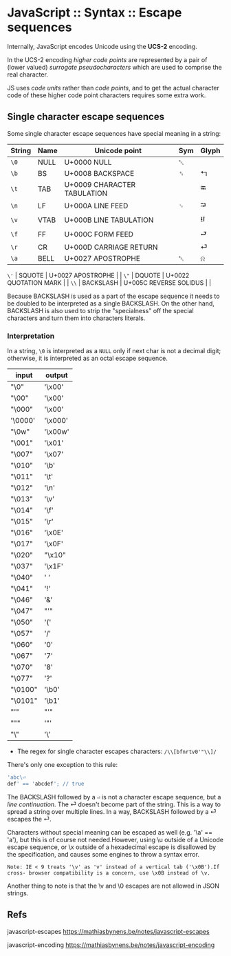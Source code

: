 # JavaScript :: Syntax :: Escape sequences

Internally, JavaScript encodes Unicode using the **UCS-2** encoding.

In the UCS-2 encoding *higher code points* are represented by a pair of (lower valued) *surrogate pseudocharacters* which are used to comprise the real character.

JS uses *code units* rather than *code points*, and to get the actual character code of these higher code point characters requires some extra work.

## Single character escape sequences

Some single character escape sequences have special meaning in a string:

String | Name      | Unicode point                | Sym | Glyph
-------|-----------|------------------------------|-----|--------
`\0`   | NULL      | U+0000 NULL                  | ␀   | 
`\b`   | BS        | U+0008 BACKSPACE             | ␈   | ↰
`\t`   | TAB       | U+0009 CHARACTER TABULATION  |     | ⭾
`\n`   | LF        | U+000A LINE FEED             | ␊   | ⮒
`\v`   | VTAB      | U+000B LINE TABULATION       |     | ⭿
`\f`   | FF        | U+000C FORM FEED             |     | ⮐
`\r`   | CR        | U+000D CARRIAGE RETURN       |     | ⏎
`\a`   | BELL      | U+0027 APOSTROPHE            | ␇   | ⍾

`\'`   | SQUOTE    | U+0027 APOSTROPHE            |     |
`\"`   | DQUOTE    | U+0022 QUOTATION MARK        |     | 
`\\`   | BACKSLASH | U+005C REVERSE SOLIDUS       |     | 




Because BACKSLASH is used as a part of the escape sequence it needs to be doubled to be interpreted as a single BACKSLASH. On the other hand, BACKSLASH is also used to strip the "specialness" off the special characters and turn them into characters literals.


### Interpretation

In a string, `\0` is interpreted as a `NULL` only if next char is not a decimal digit; otherwise, it is interpreted as an octal escape sequence.

input     | output
----------|----------
"\0"      | '\x00'
"\00"     | '\x00'
"\000"    | '\x00'
'\0000'   | '\x000'
"\0w"     | '\x00w'
"\001"    | '\x01'
"\007"    | '\x07'
"\010"    | '\b'
"\011"    | '\t'
"\012"    | '\n'
"\013"    | '\v'
"\014"    | '\f'
"\015"    | '\r'
"\016"    | '\x0E'
"\017"    | '\x0F'
"\020"    | "\x10"
"\037"    | '\x1F'
"\040"    | ' '
"\041"    | '!'
"\046"    | '&'
"\047"    | "'"
"\050"    | '('
"\057"    | '/'
"\060"    | '0'
"\067"    | '7'
"\070"    | '8'
"\077"    | '?'
"\0100"   | '\b0'
"\0101"   | '\b1'
"\'"      | "'"
"\""      | '"'
"\\"      | '\\'


- The regex for single character escapes characters: `/\\[bfnrtv0'"\\]/`

There's only one exception to this rule:

```js
'abc\⏎
def' == 'abcdef'; // true
```


The BACKSLASH followed by a `⏎` is not a character escape sequence, but a *line continuation*. The ⏎ doesn't become part of the string. This is a way to spread a string over multiple lines. In a way, BACKSLASH followed by a ⏎ escapes the ⏎.

Characters without special meaning can be escaped as well (e.g. '\a' == 'a'), but this is of course not needed.However, using \u outside of a Unicode escape sequence, or \x outside of a hexadecimal escape is disallowed by the specification, and causes some engines to throw a syntax error.

    Note: IE < 9 treats '\v' as 'v' instead of a vertical tab ('\x0B').If cross- browser compatibility is a concern, use \x0B instead of \v.

Another thing to note is that the \v and \0 escapes are not allowed in JSON strings.


## Refs

javascript-escapes
https://mathiasbynens.be/notes/javascript-escapes

javascript-encoding
https://mathiasbynens.be/notes/javascript-encoding
